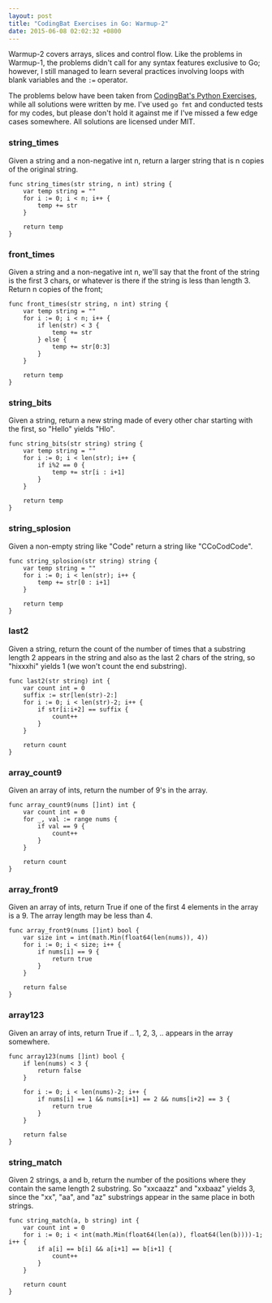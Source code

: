 ```yaml
---
layout: post
title: "CodingBat Exercises in Go: Warmup-2"
date: 2015-06-08 02:02:32 +0800
--- 
```

Warmup-2 covers arrays, slices and control flow. Like the problems in Warmup-1, the problems didn't call for any syntax features exclusive to Go; however, I still managed to learn several practices involving loops with blank variables and the `:=` operator.

The problems below have been taken from [CodingBat's Python Exercises](http://codingbat.com/python), while all solutions were written by me. I've used `go fmt` and conducted tests for my codes, but please don't hold it against me if I've missed a few edge cases somewhere. All solutions are licensed under MIT.

### string_times ###
Given a string and a non-negative int n, return a larger string that is n copies of the original string. 

```
func string_times(str string, n int) string {
    var temp string = ""
    for i := 0; i < n; i++ {
        temp += str
    }

    return temp
}
```

### front_times ###
Given a string and a non-negative int n, we'll say that the front of the string is the first 3 chars, or whatever is there if the string is less than length 3. Return n copies of the front;

```
func front_times(str string, n int) string {
    var temp string = ""
    for i := 0; i < n; i++ {
        if len(str) < 3 {
            temp += str
        } else {
            temp += str[0:3]
        }
    }

    return temp
}
```

### string_bits ###
Given a string, return a new string made of every other char starting with the first, so "Hello" yields "Hlo".

```
func string_bits(str string) string {
    var temp string = ""
    for i := 0; i < len(str); i++ {
        if i%2 == 0 {
            temp += str[i : i+1]
        }
    }

    return temp
}
```

### string_splosion ###
Given a non-empty string like "Code" return a string like "CCoCodCode".

```
func string_splosion(str string) string {
    var temp string = ""
    for i := 0; i < len(str); i++ {
        temp += str[0 : i+1]
    }

    return temp
}
```

### last2 ###
Given a string, return the count of the number of times that a substring length 2 appears in the string and also as the last 2 chars of the string, so "hixxxhi" yields 1 (we won't count the end substring).

```
func last2(str string) int {
    var count int = 0
    suffix := str[len(str)-2:]
    for i := 0; i < len(str)-2; i++ {
        if str[i:i+2] == suffix {
            count++
        }
    }

    return count
}
```

### array_count9 ###
Given an array of ints, return the number of 9's in the array.

```
func array_count9(nums []int) int {
    var count int = 0
    for _, val := range nums {
        if val == 9 {
            count++
        }
    }

    return count
}
```

### array_front9 ###
Given an array of ints, return True if one of the first 4 elements in the array is a 9. The array length may be less than 4.

```
func array_front9(nums []int) bool {
    var size int = int(math.Min(float64(len(nums)), 4))
    for i := 0; i < size; i++ {
        if nums[i] == 9 {
            return true
        }
    }

    return false
}
```

### array123 ###
Given an array of ints, return True if .. 1, 2, 3, .. appears in the array somewhere.

```
func array123(nums []int) bool {
    if len(nums) < 3 {
        return false
    }

    for i := 0; i < len(nums)-2; i++ {
        if nums[i] == 1 && nums[i+1] == 2 && nums[i+2] == 3 {
            return true
        }
    }

    return false
}
```

### string_match ###
Given 2 strings, a and b, return the number of the positions where they contain the same length 2 substring. So "xxcaazz" and "xxbaaz" yields 3, since the "xx", "aa", and "az" substrings appear in the same place in both strings.

```
func string_match(a, b string) int {
    var count int = 0
    for i := 0; i < int(math.Min(float64(len(a)), float64(len(b))))-1; i++ {
        if a[i] == b[i] && a[i+1] == b[i+1] {
            count++
        }
    }

    return count
}
```